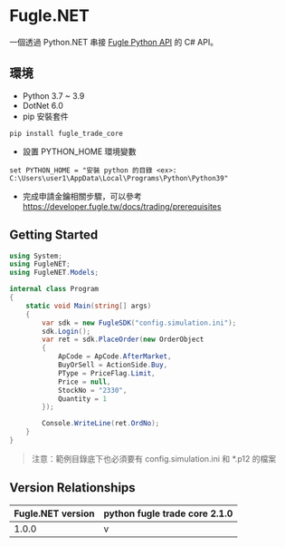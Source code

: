 # Fugle.NET

一個透過 Python.NET 串接 [Fugle Python API](https://github.com/fugle-dev/fugle-trade-python) 的 C# API。

## 環境
* Python 3.7 ~ 3.9
* DotNet 6.0
* pip 安裝套件
```
pip install fugle_trade_core
```
* 設置 PYTHON_HOME 環境變數
```
set PYTHON_HOME = "安裝 python 的目錄 <ex>: C:\Users\user1\AppData\Local\Programs\Python\Python39"
```
* 完成申請金鑰相關步驟，可以參考 https://developer.fugle.tw/docs/trading/prerequisites 

## Getting Started
```c#
using System;
using FugleNET;
using FugleNET.Models;

internal class Program
{
    static void Main(string[] args)
    {
        var sdk = new FugleSDK("config.simulation.ini");
        sdk.Login();
        var ret = sdk.PlaceOrder(new OrderObject
        {
            ApCode = ApCode.AfterMarket,
            BuyOrSell = ActionSide.Buy,
            PType = PriceFlag.Limit,
            Price = null,
            StockNo = "2330",
            Quantity = 1
        });

        Console.WriteLine(ret.OrdNo);
    }
}
```
> 注意：範例目錄底下也必須要有 config.simulation.ini 和 *.p12 的檔案

## Version Relationships
| Fugle.NET version | python fugle trade core 2.1.0 |
|-------------------|-------------------------------|
|       1.0.0       |               v               |

